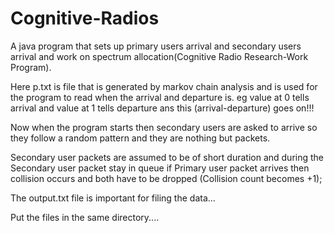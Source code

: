 Cognitive-Radios
================

A java program that sets up primary users arrival and secondary users arrival and work on spectrum allocation(Cognitive Radio Research-Work Program).

Here p.txt is file that is generated by markov chain analysis and is used for the program to read when the arrival and departure is. eg value at 0 tells arrival and value at 1 tells departure ans this (arrival-departure) goes on!!!

Now when the program starts then secondary users are asked to arrive so they follow a random pattern and they are nothing but packets.

Secondary user packets are assumed to be of short duration and during the Secondary user packet stay in queue if Primary user packet arrives then collision occurs and both have to be dropped (Collision count becomes +1);


The output.txt file is important for filing the data...

Put the files in the same directory....
